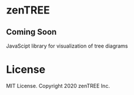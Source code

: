 # zenTREE 
## Coming Soon

JavaScipt library for visualization of tree diagrams

# License

MIT License. Copyright 2020 zenTREE Inc.

